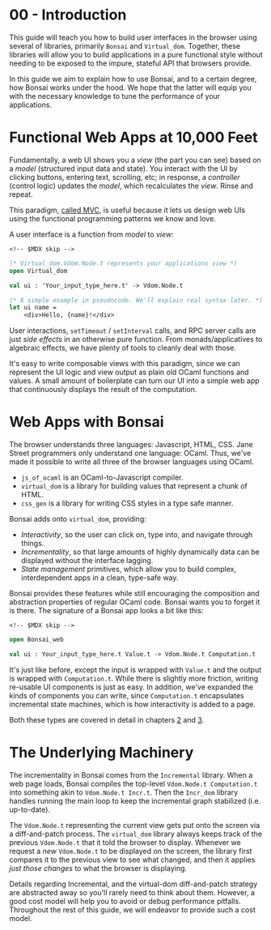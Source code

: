 # 00 - Introduction

This guide will teach you how to build user interfaces in the browser
using several of libraries, primarily `Bonsai` and `Virtual_dom`.
Together, these libraries will allow you to build applications in a pure
functional style without needing to be exposed to the impure, stateful
API that browsers provide.

In this guide we aim to explain how to use Bonsai, and to a certain
degree, how Bonsai works under the hood. We hope that the latter will
equip you with the necessary knowledge to tune the performance of your
applications.

# Functional Web Apps at 10,000 Feet

Fundamentally, a web UI shows you a *view* (the part you can see) based
on a *model* (structured input data and state). You interact with
the UI by clicking buttons, entering text, scrolling, etc; in response,
a *controller* (control logic) updates the *model*, which recalculates
the *view*. Rinse and repeat.

This paradigm, [called MVC](https://www.freecodecamp.org/news/model-view-controller-mvc-explained-through-ordering-drinks-at-the-bar-efcba6255053/),
is useful because it lets us design web UIs using the functional 
programming patterns we know and love.

A user interface is a function from *model* to *view*:

```{=html}
<!-- $MDX skip -->
```
``` ocaml
(* Virtual_dom.Vdom.Node.t represents your applications view *)
open Virtual_dom

val ui : 'Your_input_type_here.t' -> Vdom.Node.t

(* A simple example in pseudocode. We'll explain real syntax later. *)
let ui name = 
    <div>Hello, {name}!</div>
```

User interactions, `setTimeout` / `setInterval` calls, and RPC server calls
are just *side effects* in an otherwise pure function. From monads/applicatives
to algebraic effects, we have plenty of tools to cleanly deal with those.

It's easy to write composable views with this paradigm, since we can represent
the UI logic and view output as plain old OCaml functions and values.
A small amount of boilerplate can turn our UI into a simple web app that
continuously displays the result of the computation.

# Web Apps with Bonsai

The browser understands three languages: Javascript, HTML, CSS. Jane
Street programmers only understand one language: OCaml. Thus, we've made
it possible to write all three of the browser languages using OCaml.

-   `js_of_ocaml` is an OCaml-to-Javascript compiler.
-   `virtual_dom` is a library for building values that represent a
    chunk of HTML.
-   `css_gen` is a library for writing CSS styles in a type safe manner.

Bonsai adds onto `virtual_dom`, providing:

-   *Interactivity*, so the user can click on, type into, and navigate
    through things.
-   *Incrementality*, so that large amounts of highly dynamically data
    can be displayed without the interface lagging.
-   *State management* primitives, which allow you to build complex,
    interdependent apps in a clean, type-safe way.

Bonsai provides these features while still encouraging the composition
and abstraction properties of regular OCaml code. Bonsai wants you to
forget it is there. The signature of a Bonsai app looks a bit like this:

```{=html}
<!-- $MDX skip -->
```
``` ocaml
open Bonsai_web

val ui : Your_input_type_here.t Value.t -> Vdom.Node.t Computation.t
```

It's just like before, except the input is wrapped with `Value.t` and
the output is wrapped with `Computation.t`. While there is slightly more
friction, writing re-usable UI components is just as easy. In addition,
we've expanded the kinds of components you can write, since
`Computation.t` encapsulates incremental state machines, which is how
interactivity is added to a page.

Both these types are covered in detail in chapters [2](./02-dynamism.md)
and [3](./03-state.md).

# The Underlying Machinery

<!--
Maybe we should consider including links to more info about incremental
and diff-and-patch vdom. I like the Mithril.js docs on this:
https://mithril.js.org/vnodes.html
-->
The incrementality in Bonsai comes from the `Incremental` library. When
a web page loads, Bonsai compiles the top-level
`Vdom.Node.t Computation.t` into something akin to `Vdom.Node.t Incr.t`.
Then the `Incr_dom` library handles running the main loop to keep the
incremental graph stabilized (i.e. up-to-date).

The `Vdom.Node.t` representing the current view gets put onto the screen
via a diff-and-patch process. The `virtual_dom` library always keeps
track of the previous `Vdom.Node.t` that it told the browser to display.
Whenever we request a *new* `Vdom.Node.t` to be displayed on the screen,
the library first compares it to the previous view to see what changed,
and then it applies *just those changes* to what the browser is
displaying.

Details regarding Incremental, and the virtual-dom diff-and-patch
strategy are abstracted away so you'll rarely need to think about them.
However, a good cost model will help you to avoid or debug performance
pitfalls. Throughout the rest of this guide, we will endeavor to provide
such a cost model.
